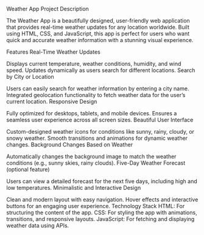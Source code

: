 Weather App Project Description

The Weather App is a beautifully designed, user-friendly web application that provides real-time weather updates for any location worldwide. Built using HTML, CSS, and JavaScript, this app is perfect for users who want quick and accurate weather information with a stunning visual experience.

Features
Real-Time Weather Updates

Displays current temperature, weather conditions, humidity, and wind speed.
Updates dynamically as users search for different locations.
Search by City or Location

Users can easily search for weather information by entering a city name.
Integrated geolocation functionality to fetch weather data for the user’s current location.
Responsive Design

Fully optimized for desktops, tablets, and mobile devices.
Ensures a seamless user experience across all screen sizes.
Beautiful User Interface

Custom-designed weather icons for conditions like sunny, rainy, cloudy, or snowy weather.
Smooth transitions and animations for dynamic weather changes.
Background Changes Based on Weather

Automatically changes the background image to match the weather conditions (e.g., sunny skies, rainy clouds).
Five-Day Weather Forecast (optional feature)

Users can view a detailed forecast for the next five days, including high and low temperatures.
Minimalistic and Interactive Design

Clean and modern layout with easy navigation.
Hover effects and interactive buttons for an engaging user experience.
Technology Stack
HTML: For structuring the content of the app.
CSS: For styling the app with animations, transitions, and responsive layouts.
JavaScript: For fetching and displaying weather data using APIs.
